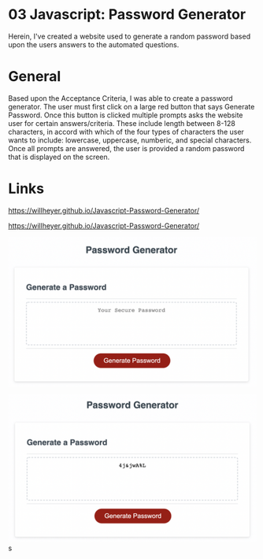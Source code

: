# 03 Javascript: Password Generator
Herein, I've created a website used to generate a random password based upon the users answers to the automated questions.


# General
Based upon the Acceptance Criteria, I was able to create a password generator. The user must first click on a large red button that says Generate Password. Once this button is clicked multiple prompts asks the website user for certain answers/criteria. These include length between 8-128 characters, in accord with which of the four types of characters the user wants to include: lowercase, uppercase, numberic, and special characters. Once all prompts are answered, the user is provided a random password that is displayed on the screen.

# Links
https://willheyer.github.io/Javascript-Password-Generator/

https://willheyer.github.io/Javascript-Password-Generator/

![Portfolio Page #1](Assets/screenshots/screenshot1.png)

![Portfolio Page #2](Assets/screenshots/screenshot2.png)s